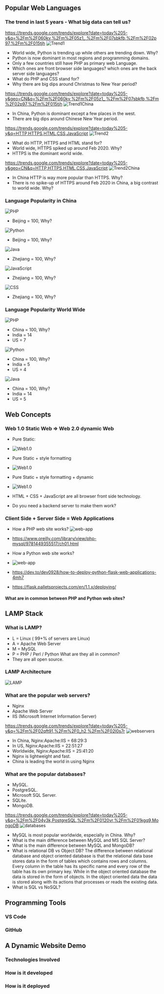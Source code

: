 ## Popular Web Languages
### The trend in last 5 years - What big data can tell us?

https://trends.google.com/trends/explore?date=today%205-y&q=%2Fm%2F060kv,%2Fm%2F05z1_,%2Fm%2F07sbkfb,%2Fm%2F02p97,%2Fm%2F015tjh
![Trend1](resources/World-PHP-Python-Java.png)

* World wide, Python is trending up while others are trending down. Why?
* Python is now dominant in most regions and programming domains.
* Only a few countries still have PHP as primary web Language.
* Which ones are front browser side languages? which ones are the back server side languages?
* What do PHP and CSS stand for?
* Why there are big dips around Christmas to New Year period?

https://trends.google.com/trends/explore?date=today%205-y&geo=CN&q=%2Fm%2F060kv,%2Fm%2F05z1_,%2Fm%2F07sbkfb,%2Fm%2F02p97,%2Fm%2F015tjh
![Trend1China](resources/China-PHP-Python-Java.png)

* In China, Python is dominant except a few places in the west.
* There are big dips around Chinese New Year period.

https://trends.google.com/trends/explore?date=today%205-y&q=HTTP,HTTPS,HTML,CSS,JavaScript
![Trend2](resources/World-http-https-html.png)

* What do HTTP, HTTPS and HTML stand for?
* World wide, HTTPS spiked up around Feb 2020. Why?
* HTTPS is the dominant world wide.
  
https://trends.google.com/trends/explore?date=today%205-y&geo=CN&q=HTTP,HTTPS,HTML,CSS,JavaScript
![Trend2China](resources/China-http-https-html.png)

* In China HTTP is way more popular than HTTPS. Why?
* There is no spike-up of HTTPS around Feb 2020 in China, a big contrast to world wide. Why?

### Language Popularity in China

![PHP](resources/China-PHP.jpg)
* Beijing = 100, Why?
  
![Python](resources/China-Python.png)
* Beijing = 100, Why?

![Java](resources/China-Java.png)
* Zhejiang = 100, Why?

![JavaScript](resources/China-JS.png)
* Zhejiang = 100, Why?

![CSS](resources/China-CSS.png)
* Zhejiang = 100, Why?
  
### Language Popularity World Wide

![PHP](resources/World-PHP.png)
* China = 100, Why?
* India = 14
* US = 7
  
![Python](resources/World-Python.png)
* China = 100, Why?
* India = 5
* US = 4

![Java](resources/China-Java.png)
* China = 100, Why?
* India = 14
* US = 5

## Web Concepts

### Web 1.0 Static Web => Web 2.0 dynamic Web 

* Pure Static:
* ![Web1.0](resources/web1.jpg)

* Pure Static + style formatting
* ![Web1.0](resources/web1-css.jpg)

* Pure Static + style formatting + dynamic
* ![Web1.0](resources/web1-css-js.jpg)

* HTML + CSS + JavaScript are all browser front side technology.
* Do you need a backend server to make them work?

### Client Side + Server Side = Web Applications

* How a PHP web site works?
![web-app](resources/web=client+server.png)
* https://www.oreilly.com/library/view/php-mysql/9781449355517/ch01.html

* How a Python web site works?
* ![web-app](resources/web-python.png)
* https://dev.to/dev0928/how-to-deploy-python-flask-web-applications-4mh7
* https://flask.palletsprojects.com/en/1.1.x/deploying/

#### What are in common between PHP and Python web sites?


## LAMP Stack

### What is LAMP?
* L = Linux ( 99+% of servers are Linux)
* A = Apache Web Server 
* M = MySQL 
* P = PHP / Perl / Python
What are they all in common?
* They are all open source.

### LAMP Architecture
![LAMP](resources/LAMP.png)
### What are the popular web servers?
* Nginx
* Apache Web Server
* IIS (Microsoft Internet Information Server)
  
https://trends.google.com/trends/explore?date=today%205-y&q=%2Fm%2F02qft91,%2Fm%2F0_h2,%2Fm%2F02l0s7r
![webservers](resources/webservers.png)
* In China, Nginx:Apache:IIS = 68:29:3
* In US, Nginx:Apache:IIS = 22:51:27
* Worldwide, Nginx:Apache:IIS = 25:41:20
* Nginx is lightweight and fast.
* China is leading the world in using Nginx
### What are the popular databases?
* MySQL.
* PostgreSQL.
* Microsoft SQL Server.
* SQLite.
* MongoDB.

https://trends.google.com/trends/explore?date=today%205-y&q=%2Fm%2F04y3k,PostgreSQL,%2Fm%2F0120vr,%2Fm%2F01kgq9,MongoDB
![databases](resources/databases.png)
* MySQL is most popular worldwide, especially in China. Why?
* What is the main difference between MySQL and MS SQL Server?
* What is the main difference between MySQL and MongoDB? 
* What is relational DB vs Object DB?
  The difference between relational database and object oriented database is that the relational data base stores data in the form of tables which contains rows and columns. Every column in the table has its specific name and every row of the table has its own primary key. While in the object oriented database the data is stored in the form of objects. In the object oriented data the data is stored along with its actions that processes or reads the existing data.
* What is SQL vs NoSQL?
  
## Programming Tools

### VS Code

### GitHub

## A Dynamic Website Demo

### Technologies Involved

### How is it developed

### How is it deployed


